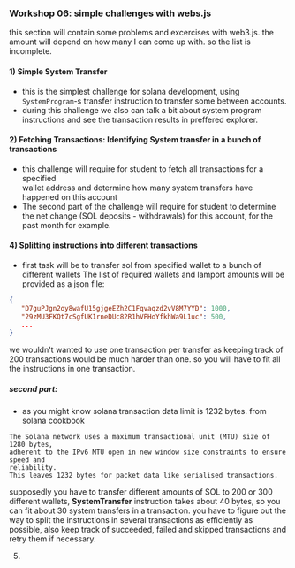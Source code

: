 ### Workshop 06: simple challenges with webs.js

this section will contain some problems and excercises with web3.js. the amount will
depend on how many I can come up with. so the list is incomplete.

#### 1) Simple System Transfer
    
* this is the simplest challenge for solana development, using `SystemProgram`-s
   transfer instruction to transfer some between accounts.
* during this challenge we also can talk a bit about system program instructions
   and see the transaction results in preffered explorer.

#### 2) Fetching Transactions: Identifying System transfer in a bunch of transactions
   * this challenge will require for student to fetch all transactions for a specified\
   wallet address and determine how many system transfers have happened on this account
   * The second part of the challenge will require for student to determine the net change 
   (SOL deposits - withdrawals) for this account, for the past month for example.

   

#### 4) Splitting instructions into different transactions

* first task will be to transfer sol from specified wallet to a bunch of different wallets
The list of required wallets and lamport amounts will be provided as a json file: 
```json
{
   "D7guPJgn2oy8wafU15gjgeEZh2C1Fqvaqzd2vV8M7YYD": 1000,
   "29zMU3FKQt7cSgfUK1rneDUc82R1hVPHoYfkhWa9L1uc": 500,
   ...
}
```
we wouldn't wanted to use one transaction per transfer as keeping track of 200 transactions would be
much harder than one. so you will have to fit all the instructions in one transaction.
##### second part:
* as you might know solana transaction data limit is 1232 bytes. from solana cookbook
```
The Solana network uses a maximum transactional unit (MTU) size of 1280 bytes, 
adherent to the IPv6 MTU open in new window size constraints to ensure speed and 
reliability. 
This leaves 1232 bytes for packet data like serialised transactions.
```
supposedly you have to transfer different amounts of SOL to 200 or 300 different wallets,
**SystemTransfer** instruction takes about 40 bytes, so you can fit about 30 system transfers in
a transaction. you have to figure out the way to split the instructions in several transactions
as efficiently as possible, also keep track of succeeded, failed and skipped transactions and 
retry them if necessary.

5) 